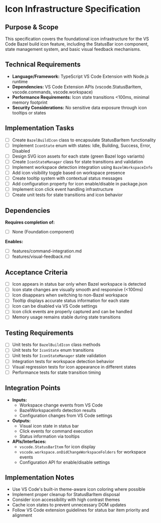 # Icon Infrastructure Specification

## Purpose & Scope
This specification covers the foundational icon infrastructure for the VS Code Bazel build icon feature, including the StatusBar icon component, state management system, and basic visual feedback mechanisms.

## Technical Requirements
- **Language/Framework:** TypeScript VS Code Extension with Node.js runtime
- **Dependencies:** VS Code Extension APIs (vscode.StatusBarItem, vscode.commands, vscode.workspace)
- **Performance Requirements:** Icon state transitions <100ms, minimal memory footprint
- **Security Considerations:** No sensitive data exposure through icon tooltips or states

## Implementation Tasks
- [ ] Create `BazelBuildIcon` class to encapsulate StatusBarItem functionality
- [ ] Implement `IconState` enum with states: Idle, Building, Success, Error, Disabled
- [ ] Design SVG icon assets for each state (green Bazel logo variants)
- [ ] Create `IconStateManager` class for state transitions and validation
- [ ] Implement workspace detection integration using `BazelWorkspaceInfo`
- [ ] Add icon visibility toggle based on workspace presence
- [ ] Create tooltip system with contextual status messages
- [ ] Add configuration property for icon enable/disable in package.json
- [ ] Implement icon click event handling infrastructure
- [ ] Create unit tests for state transitions and icon behavior

## Dependencies
**Requires completion of:**
- [ ] None (Foundation component)

**Enables:**
- [ ] features/command-integration.md
- [ ] features/visual-feedback.md

## Acceptance Criteria
- [ ] Icon appears in status bar only when Bazel workspace is detected
- [ ] Icon state changes are visually smooth and responsive (<100ms)
- [ ] Icon disappears when switching to non-Bazel workspace
- [ ] Tooltip displays accurate status information for each state
- [ ] Icon can be disabled via VS Code settings
- [ ] Icon click events are properly captured and can be handled
- [ ] Memory usage remains stable during state transitions

## Testing Requirements
- [ ] Unit tests for `BazelBuildIcon` class methods
- [ ] Unit tests for `IconState` enum transitions
- [ ] Unit tests for `IconStateManager` state validation
- [ ] Integration tests for workspace detection behavior
- [ ] Visual regression tests for icon appearance in different states
- [ ] Performance tests for state transition timing

## Integration Points
- **Inputs:** 
  - Workspace change events from VS Code
  - BazelWorkspaceInfo detection results
  - Configuration changes from VS Code settings
- **Outputs:** 
  - Visual icon state in status bar
  - Click events for command execution
  - Status information via tooltips
- **APIs/Interfaces:** 
  - `vscode.StatusBarItem` for icon display
  - `vscode.workspace.onDidChangeWorkspaceFolders` for workspace events
  - Configuration API for enable/disable settings

## Implementation Notes
- Use VS Code's built-in theme-aware icon coloring where possible
- Implement proper cleanup for StatusBarItem disposal
- Consider icon accessibility with high contrast themes
- Cache icon states to prevent unnecessary DOM updates
- Follow VS Code extension guidelines for status bar item priority and alignment 